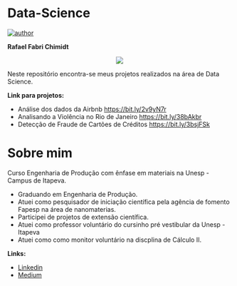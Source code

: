 # Data-Science

[![author](https://img.shields.io/badge/author-RafaelFabri-red.svg)](https://www.linkedin.com/in/rafael-fabri-chimidt/) 


**Rafael Fabri Chimidt**
<p align="center">
<img src = "https://user-images.githubusercontent.com/59238686/72443532-2b06be00-378d-11ea-8b54-3d6f748044da.jpg"
     </p>

Neste repositório encontra-se meus projetos realizados na área de Data Science.

**Link para projetos:**

* Análise dos dados da Airbnb https://bit.ly/2v9yN7r
* Analisando a Violência no Rio de Janeiro https://bit.ly/38bAkbr
* Detecção de Fraude de Cartões de Créditos https://bit.ly/3bsjFSk
# Sobre mim
Curso Engenharia de Produção com ênfase em materiais na Unesp - Campus de Itapeva.

* Graduando em Engenharia de Produção.
* Atuei como pesquisador de iniciação científica pela agência de fomento Fapesp na área de nanomaterias. 
* Participei de projetos de extensão científica.
* Atuei como professor voluntário do cursinho pré vestibular da Unesp - Itapeva
* Atuei como como monitor voluntário na discplina de Cálculo II.

**Links:** 

* [Linkedin](https://www.linkedin.com/in/rafael-fabri-chimidt/)
* [Medium](https://medium.com/@rafael.fabri.chimidt)
